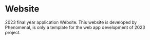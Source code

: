 # Website
2023 final year application Website. This website is developed by Phenomenal, is only a template for the web app development of 2023 project.
